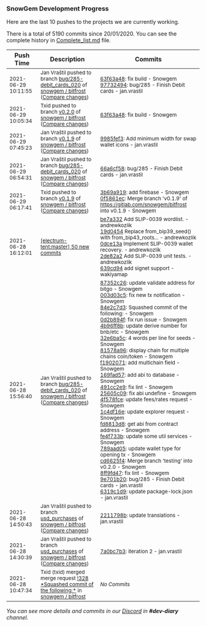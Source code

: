 
### SnowGem Development Progress

Here are the last 10 pushes to the projects we are currently working.

There is a total of 5190 commits since 20/01/2020. You can see the complete history in
 [Complete_list.md](Complete_list.md) file.

| Push Time | Description | Commits |
| --- | --- | --- |
| <sub>2021-06-29 10:11:55</sub> | <sub>Jan Vraštil pushed to branch [bug/285\-debit\_cards\_020](https://gitlab.com/snowgem/bitfrost/commits/bug/285-debit_cards_020) of [snowgem / bitfrost](https://gitlab.com/snowgem/bitfrost) ([Compare changes](https://gitlab.com/snowgem/bitfrost/compare/66a6cf584f1eec607281cd7c393033f1b98cfa7b...97732494d3e9038aecee75b2313d0dd719afbfe8))</sub> | <sub>[63f63a48](https://gitlab.com/snowgem/bitfrost/-/commit/63f63a48a274ff6b1bb58169133ef6ad899b112c): fix build - Snowgem<br>[97732494](https://gitlab.com/snowgem/bitfrost/-/commit/97732494d3e9038aecee75b2313d0dd719afbfe8): bug/285 - Finish Debit cards - jan.vrastil</sub> |
| <sub>2021-06-29 10:05:34</sub> | <sub>Txid pushed to branch [v0\.2\.0](https://gitlab.com/snowgem/bitfrost/commits/v0.2.0) of [snowgem / bitfrost](https://gitlab.com/snowgem/bitfrost) ([Compare changes](https://gitlab.com/snowgem/bitfrost/compare/8ff9fd47a0596cece5adddd194415934c572bd0a...63f63a48a274ff6b1bb58169133ef6ad899b112c))</sub> | <sub>[63f63a48](https://gitlab.com/snowgem/bitfrost/-/commit/63f63a48a274ff6b1bb58169133ef6ad899b112c): fix build - Snowgem</sub> |
| <sub>2021-06-29 07:45:23</sub> | <sub>Jan Vraštil pushed to branch [v0\.1\.9](https://gitlab.com/snowgem/bitfrost/commits/v0.1.9) of [snowgem / bitfrost](https://gitlab.com/snowgem/bitfrost) ([Compare changes](https://gitlab.com/snowgem/bitfrost/compare/0f5861ec0a2a946539dd5d7f4729ab0ff33f0836...9985fef33c447428e43588265fa53e163f73b696))</sub> | <sub>[9985fef3](https://gitlab.com/snowgem/bitfrost/-/commit/9985fef33c447428e43588265fa53e163f73b696): Add minimum width for swap wallet icons - jan.vrastil</sub> |
| <sub>2021-06-29 06:54:31</sub> | <sub>Jan Vraštil pushed to branch [bug/285\-debit\_cards\_020](https://gitlab.com/snowgem/bitfrost/commits/bug/285-debit_cards_020) of [snowgem / bitfrost](https://gitlab.com/snowgem/bitfrost) ([Compare changes](https://gitlab.com/snowgem/bitfrost/compare/6319c1d9f0d5cb937407b50e8dcdc9b80a164cdd...66a6cf584f1eec607281cd7c393033f1b98cfa7b))</sub> | <sub>[66a6cf58](https://gitlab.com/snowgem/bitfrost/-/commit/66a6cf584f1eec607281cd7c393033f1b98cfa7b): bug/285 - Finish Debit cards - jan.vrastil</sub> |
| <sub>2021-06-29 06:17:41</sub> | <sub>Txid pushed to branch [v0\.1\.9](https://gitlab.com/snowgem/bitfrost/commits/v0.1.9) of [snowgem / bitfrost](https://gitlab.com/snowgem/bitfrost) ([Compare changes](https://gitlab.com/snowgem/bitfrost/compare/df7a16df4b02437ad355f8e9ebf3db6c2b0f034d...0f5861ec0a2a946539dd5d7f4729ab0ff33f0836))</sub> | <sub>[3b69a919](https://gitlab.com/snowgem/bitfrost/-/commit/3b69a91960c20b50d12fc94830c92ff4fbfc6d2f): add firebase - Snowgem<br>[0f5861ec](https://gitlab.com/snowgem/bitfrost/-/commit/0f5861ec0a2a946539dd5d7f4729ab0ff33f0836): Merge branch 'v0.1.9' of https://gitlab.com/snowgem/bitfrost into v0.1.9 - Snowgem</sub> |
| <sub>2021-06-28 16:12:01</sub> | <sub>[[electrum-tent:master] 50 new commits](https://github.com/ciripel/electrum-tent/compare/fbd8c5f7b039...3bc8ef6651ed)</sub> | <sub>[be7a332](https://github.com/ciripel/electrum-tent/commit/be7a33262424bc63ac4b08af1507b4ae942ee985) Add SLIP-0039 wordlist. - andrewkozlik<br>[19d0454](https://github.com/ciripel/electrum-tent/commit/19d04546df1380a8bfd7e302f4e55fc7062dc486) Replace from_bip39_seed() with from_bip43_roots... - andrewkozlik<br>[0dce13a](https://github.com/ciripel/electrum-tent/commit/0dce13a1ddc1b26ccfa6b05063722e969076acc6) Implement SLIP-0039 wallet recovery. - andrewkozlik<br>[2de82a2](https://github.com/ciripel/electrum-tent/commit/2de82a2fd621f68779250e31488858a62744ff6b) Add SLIP-0039 unit tests. - andrewkozlik<br>[639cd94](https://github.com/ciripel/electrum-tent/commit/639cd94dcb418f1668aaa4e25dedbdce108d21ca) add signet support - wakiyamap</sub> |
| <sub>2021-06-28 15:56:40</sub> | <sub>Jan Vraštil pushed to branch [bug/285\-debit\_cards\_020](https://gitlab.com/snowgem/bitfrost/commits/bug/285-debit_cards_020) of [snowgem / bitfrost](https://gitlab.com/snowgem/bitfrost) ([Compare changes](https://gitlab.com/snowgem/bitfrost/compare/e27dda878ef9df9d1d9a19f58a17773e749079d6...6319c1d9f0d5cb937407b50e8dcdc9b80a164cdd))</sub> | <sub>[87352c26](https://gitlab.com/snowgem/bitfrost/-/commit/87352c26f4e7df7cf9d5e26bef9a8ca73d95c6d5): update validate address for bitgo - Snowgem<br>[003d03c5](https://gitlab.com/snowgem/bitfrost/-/commit/003d03c5e2958e290fbec4d581ca0029f4086628): fix new tx notification - Snowgem<br>[84e2c7d3](https://gitlab.com/snowgem/bitfrost/-/commit/84e2c7d385a1dec9e39ef5ac2f10ef86a2750aa4): Squashed commit of the following: - Snowgem<br>[0d2b894f](https://gitlab.com/snowgem/bitfrost/-/commit/0d2b894f547d68b4c654c5ae519880e62dba2cdc): fix run issue - Snowgem<br>[4b96ff8b](https://gitlab.com/snowgem/bitfrost/-/commit/4b96ff8b89591572c04b923f420d2526784a6e80): update derive number for bnb/etc - Snowgem<br>[32e6ba5c](https://gitlab.com/snowgem/bitfrost/-/commit/32e6ba5c1b360e5d482af394de71b7141c3a6da3): 4 words per line for seeds - Snowgem<br>[81578a96](https://gitlab.com/snowgem/bitfrost/-/commit/81578a9690318ddf4e106c4a68ace8db8bc78497): display chain for multiple chains coin/token - Snowgem<br>[f1902071](https://gitlab.com/snowgem/bitfrost/-/commit/f19020717f7787d378454e27a5834de9de2893b5): add multichain field - Snowgem<br>[169fad57](https://gitlab.com/snowgem/bitfrost/-/commit/169fad578b53b29cb5f913ae7c7306fc7defdd32): add abi to database - Snowgem<br>[491cc2e9](https://gitlab.com/snowgem/bitfrost/-/commit/491cc2e981e35e6c4178b5b85e00717f4d00c400): fix lint - Snowgem<br>[25605c09](https://gitlab.com/snowgem/bitfrost/-/commit/25605c0946e61b5ae456340dcd6148ce49d7ab86): fix abi undefine - Snowgem<br>[4f578fce](https://gitlab.com/snowgem/bitfrost/-/commit/4f578fce06a75bf65e04cd57c4fba2ee4a78f8a4): update fees/rates request - Snowgem<br>[1c4df16e](https://gitlab.com/snowgem/bitfrost/-/commit/1c4df16e92b2135ab860ef817fa778ac819ceef9): update explorer request - Snowgem<br>[fd8813d8](https://gitlab.com/snowgem/bitfrost/-/commit/fd8813d899f015d960430f916f0c7ef1bb143c16): get abi from contract address - Snowgem<br>[fe4f733b](https://gitlab.com/snowgem/bitfrost/-/commit/fe4f733b11ed4e8ae79835546603e75a48160cdf): update some util services - Snowgem<br>[789aad05](https://gitlab.com/snowgem/bitfrost/-/commit/789aad053d4750591c09a33a5f15f4d036532167): update wallet type for opening tx - Snowgem<br>[cd6625f4](https://gitlab.com/snowgem/bitfrost/-/commit/cd6625f48de55b1ff7449407fa583a599515544e): Merge branch 'testing' into v0.2.0 - Snowgem<br>[8ff9fd47](https://gitlab.com/snowgem/bitfrost/-/commit/8ff9fd47a0596cece5adddd194415934c572bd0a): fix lint - Snowgem<br>[9e701b20](https://gitlab.com/snowgem/bitfrost/-/commit/9e701b2097f515386966908125fd8b9df92b0a97): bug/285 - Finish Debit cards - jan.vrastil<br>[6319c1d9](https://gitlab.com/snowgem/bitfrost/-/commit/6319c1d9f0d5cb937407b50e8dcdc9b80a164cdd): update package-lock.json - jan.vrastil</sub> |
| <sub>2021-06-28 14:50:43</sub> | <sub>Jan Vraštil pushed to branch [usd\_purchases](https://gitlab.com/snowgem/bitfrost/commits/usd_purchases) of [snowgem / bitfrost](https://gitlab.com/snowgem/bitfrost) ([Compare changes](https://gitlab.com/snowgem/bitfrost/compare/7a0bc7b333382abdcab44438dd4d92f0ccab9678...2211798bfc86921a73ebe95b471bcac669b7bda7))</sub> | <sub>[2211798b](https://gitlab.com/snowgem/bitfrost/-/commit/2211798bfc86921a73ebe95b471bcac669b7bda7): update translations - jan.vrastil</sub> |
| <sub>2021-06-28 14:30:39</sub> | <sub>Jan Vraštil pushed to branch [usd\_purchases](https://gitlab.com/snowgem/bitfrost/commits/usd_purchases) of [snowgem / bitfrost](https://gitlab.com/snowgem/bitfrost) ([Compare changes](https://gitlab.com/snowgem/bitfrost/compare/c4fbb24beb5bbcccbce0fa7d0735d807ddcf7120...7a0bc7b333382abdcab44438dd4d92f0ccab9678))</sub> | <sub>[7a0bc7b3](https://gitlab.com/snowgem/bitfrost/-/commit/7a0bc7b333382abdcab44438dd4d92f0ccab9678): iteration 2 - jan.vrastil</sub> |
| <sub>2021-06-28 10:47:34</sub> | <sub>Txid (txid) merged merge request [\!328 \*Squashed commit of the following:\*](https://gitlab.com/snowgem/bitfrost/-/merge_requests/328) in [snowgem / bitfrost](https://gitlab.com/snowgem/bitfrost)</sub> | <sub>_No Commits_</sub> |

_You can see more details and commits in our [Discord](https://discord.gg/zumGnbg) in **#dev-diary** channel._
